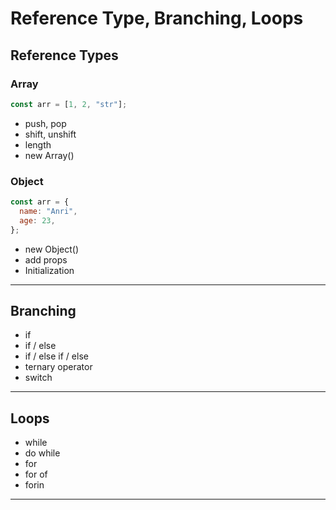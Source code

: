 # Reference Type, Branching, Loops

## Reference Types

### Array

```javascript
const arr = [1, 2, "str"];
```

- push, pop
- shift, unshift
- length
- new Array()

### Object

```javascript
const arr = {
  name: "Anri",
  age: 23,
};
```

- new Object()
- add props
- Initialization

---

## Branching

- if
- if / else
- if / else if / else
- ternary operator
- switch

---

## Loops

- while
- do while
- for
- for of
- forin

---
